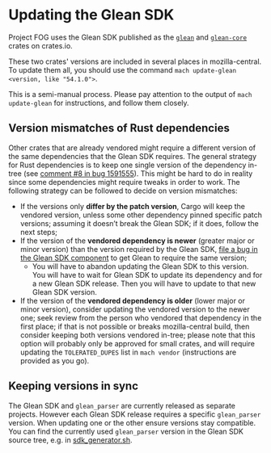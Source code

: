 # Updating the Glean SDK

Project FOG uses the Glean SDK published as the [`glean`][glean-crate]
and [`glean-core`][glean-core] crates on crates.io.

[glean-crate]: https://crates.io/crates/glean
[glean-core]: https://crates.io/crates/glean-core

These two crates' versions are included in several places in mozilla-central.
To update them all, you should use the command
`mach update-glean <version, like "54.1.0">`.

This is a semi-manual process.
Please pay attention to the output of `mach update-glean` for instructions,
and follow them closely.

## Version mismatches of Rust dependencies

Other crates that are already vendored might require a different version of the same dependencies that the Glean SDK requires.
The general strategy for Rust dependencies is to keep one single version of the dependency in-tree
(see [comment #8 in bug 1591555](https://bugzilla.mozilla.org/show_bug.cgi?id=1591555#c8)).
This might be hard to do in reality since some dependencies might require tweaks in order to work.
The following strategy can be followed to decide on version mismatches:

* If the versions only **differ by the patch version**, Cargo will keep the vendored version,
  unless some other dependency pinned specific patch versions;
  assuming it doesn’t break the Glean SDK;
  if it does, follow the next steps;
* If the version of the **vendored dependency is newer** (greater major or minor version) than the version required by the Glean SDK,
  [file a bug in the Glean SDK component][glean-bug] to get Glean to require the same version;
    * You will have to abandon updating the Glean SDK to this version.
      You will have to wait for Glean SDK to update its dependency and for a new Glean SDK release.
      Then you will have to update to that new Glean SDK version.
* If the version of the **vendored dependency is older** (lower major or minor version), consider updating the vendored version to the newer one;
  seek review from the person who vendored that dependency in the first place;
  if that is not possible or breaks mozilla-central build, then consider keeping both versions vendored in-tree; please note that this option will probably only be approved for small crates,
  and will require updating the `TOLERATED_DUPES` list in `mach vendor`
  (instructions are provided as you go).

## Keeping versions in sync

The Glean SDK and `glean_parser` are currently released as separate projects.
However each Glean SDK release requires a specific `glean_parser` version.
When updating one or the other ensure versions stay compatible.
You can find the currently used `glean_parser` version in the Glean SDK source tree, e.g. in [sdk_generator.sh].

[sdk_generator.sh]: https://github.com/mozilla/glean/blob/main/glean-core/ios/sdk_generator.sh#L28
[glean-bug]: https://bugzilla.mozilla.org/enter_bug.cgi?product=Data+Platform+and+Tools&component=Glean%3A+SDK&priority=P3&status_whiteboard=%5Btelemetry%3Aglean-rs%3Am%3F%5D
